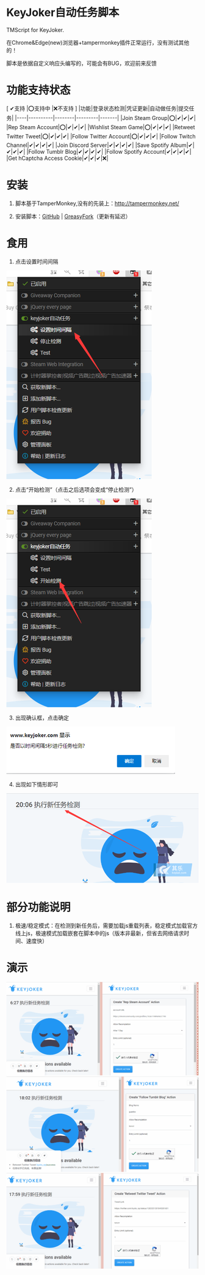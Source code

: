 # KeyJoker自动任务脚本
 TMScript for KeyJoker.
 
在Chrome&Edge(new)浏览器+tampermonkey插件正常运行，没有测试其他的！

脚本是依据自定义响应头编写的，可能会有BUG，欢迎前来反馈

# 功能支持状态
[ ✔支持 |⭕支持中 |❌不支持 ]
|功能|登录状态检测|凭证更新|自动做任务|提交任务|
|----|----------|--------|---------|-------|
|Join Steam Group|⭕|✔|✔|✔|
|Rep Steam Account|⭕|✔|✔|✔|
|Wishlist Steam Game|⭕|✔|✔|✔|
|Retweet Twitter Tweet|⭕|✔|✔|✔|
|Follow Twitter Account|⭕|✔|✔|✔|
|Follow Twitch Channel|✔|✔|✔|✔|
|Join Discord Server|✔|✔|✔|✔|
|Save Spotify Album|✔|✔|✔|✔|
|Follow Tumblr Blog|✔|✔|✔|✔|
|Follow Spotify Account|✔|✔|✔|✔|
|Get hCaptcha Access Cookie|✔|✔|✔|❌|

# 安装
1. 脚本基于TamperMonkey,没有的先装上：http://tampermonkey.net/

2. 安装脚本：[GitHub](https://github.com/jiyeme/keyjokerScript/raw/master/keyjoker.user.js) | [GreasyFork](https://greasyfork.org/zh-CN/scripts/406476)（更新有延迟）

# 食用
1. 点击设置时间间隔

![点击设置时间间隔](pics/1.png)

2. 点击“开始检测”（点击之后选项会变成“停止检测”）

![开始检测](pics/2.png)

3. 出现确认框，点击确定

![确认框](pics/3.png)

4. 出现如下情形即可

![正在检测](pics/4.png)

# 部分功能说明
1. 极速/稳定模式：在检测到新任务后，需要加载js重载列表，稳定模式加载官方线上js，极速模式加载嵌套在脚本中的js（版本非最新，但省去网络请求时间、速度快）

# 演示
![steamRep](pics/steamRep.gif)
![tumblr](pics/tumblr.gif)
![twitter](pics/twitter.gif)